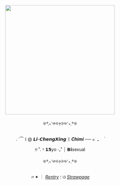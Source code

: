 <div align="center">
  
<img src="https://64.media.tumblr.com/2f1f7eca2b79775806c7c246337d524d/5f88c68b4dc28f0a-ea/s640x960/8607df727b55232d37de456c66d995950426129d.pnj" width="350" height="350" />


⛧°.⋆༺♱༻⋆.°⛧

  𝅄    ݁   ⏜ ꒰  @ 𝙇𝙞-𝘾𝙝𝙚𝙣𝙜𝙓𝙞𝙣𝙜 ᛝ ***Chimi*** ──   ๑   ֹ   ₊ㅤ  ۟

  ୭ ˚. ᵎᵎ 𝟭𝟱yo ‧₊˚ ┊ 𝗕𝗶sexual 

⛧°.⋆༺♱༻⋆.°⛧
  

 〃✦ ┆ [*Rentry*](https://rentry.co/explosive-shrimp) ؛ ଓ [*Strawpage*](https://exploshrimp.straw.page/)






